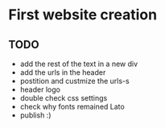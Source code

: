 # First website creation

## TODO
* add the rest of the text in a new div
* add the urls in the header
* postition and custmize the urls-s
* header logo
* double check css settings
* check why fonts remained Lato
* publish :) 